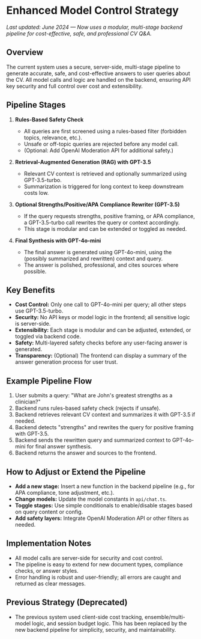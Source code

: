 # Enhanced Model Control Strategy

_Last updated: June 2024 — Now uses a modular, multi-stage backend pipeline for cost-effective, safe, and professional CV Q&A._

## Overview

The current system uses a secure, server-side, multi-stage pipeline to generate accurate, safe, and cost-effective answers to user queries about the CV. All model calls and logic are handled on the backend, ensuring API key security and full control over cost and extensibility.

## Pipeline Stages

1. **Rules-Based Safety Check**
   - All queries are first screened using a rules-based filter (forbidden topics, relevance, etc.).
   - Unsafe or off-topic queries are rejected before any model call.
   - (Optional: Add OpenAI Moderation API for additional safety.)

2. **Retrieval-Augmented Generation (RAG) with GPT-3.5**
   - Relevant CV context is retrieved and optionally summarized using GPT-3.5-turbo.
   - Summarization is triggered for long context to keep downstream costs low.

3. **Optional Strengths/Positive/APA Compliance Rewriter (GPT-3.5)**
   - If the query requests strengths, positive framing, or APA compliance, a GPT-3.5-turbo call rewrites the query or context accordingly.
   - This stage is modular and can be extended or toggled as needed.

4. **Final Synthesis with GPT-4o-mini**
   - The final answer is generated using GPT-4o-mini, using the (possibly summarized and rewritten) context and query.
   - The answer is polished, professional, and cites sources where possible.

## Key Benefits

- **Cost Control:** Only one call to GPT-4o-mini per query; all other steps use GPT-3.5-turbo.
- **Security:** No API keys or model logic in the frontend; all sensitive logic is server-side.
- **Extensibility:** Each stage is modular and can be adjusted, extended, or toggled via backend code.
- **Safety:** Multi-layered safety checks before any user-facing answer is generated.
- **Transparency:** (Optional) The frontend can display a summary of the answer generation process for user trust.

## Example Pipeline Flow

1. User submits a query: "What are John's greatest strengths as a clinician?"
2. Backend runs rules-based safety check (rejects if unsafe).
3. Backend retrieves relevant CV context and summarizes it with GPT-3.5 if needed.
4. Backend detects "strengths" and rewrites the query for positive framing with GPT-3.5.
5. Backend sends the rewritten query and summarized context to GPT-4o-mini for final answer synthesis.
6. Backend returns the answer and sources to the frontend.

## How to Adjust or Extend the Pipeline

- **Add a new stage:** Insert a new function in the backend pipeline (e.g., for APA compliance, tone adjustment, etc.).
- **Change models:** Update the model constants in `api/chat.ts`.
- **Toggle stages:** Use simple conditionals to enable/disable stages based on query content or config.
- **Add safety layers:** Integrate OpenAI Moderation API or other filters as needed.

## Implementation Notes

- All model calls are server-side for security and cost control.
- The pipeline is easy to extend for new document types, compliance checks, or answer styles.
- Error handling is robust and user-friendly; all errors are caught and returned as clear messages.

## Previous Strategy (Deprecated)

- The previous system used client-side cost tracking, ensemble/multi-model logic, and session budget logic. This has been replaced by the new backend pipeline for simplicity, security, and maintainability. 